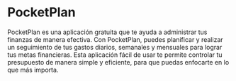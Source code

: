# PocketPlan
 PocketPlan es una aplicación gratuita que te ayuda a administrar tus finanzas de manera efectiva. Con PocketPlan, puedes planificar y realizar un seguimiento de tus gastos diarios, semanales y mensuales para lograr tus metas financieras. Esta aplicación fácil de usar te permite controlar tu presupuesto de manera simple y eficiente, para que puedas enfocarte en lo que más importa.
